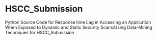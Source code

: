 # HSCC_Submission
Python Source Code for Response time Lag in Accessing an Application When Exposed to Dynamic and Static Security Scans:Using Data-Mining Techniques for HSCC_Submission

